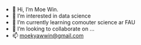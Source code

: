 - 👋 Hi, I’m Moe Win.
- 👀 I’m interested in data science
- 🌱 I’m currently learning comouter science ar FAU
- 💞️ I’m looking to collaborate on ...
- 📫 moekyawwin@gmail.com


